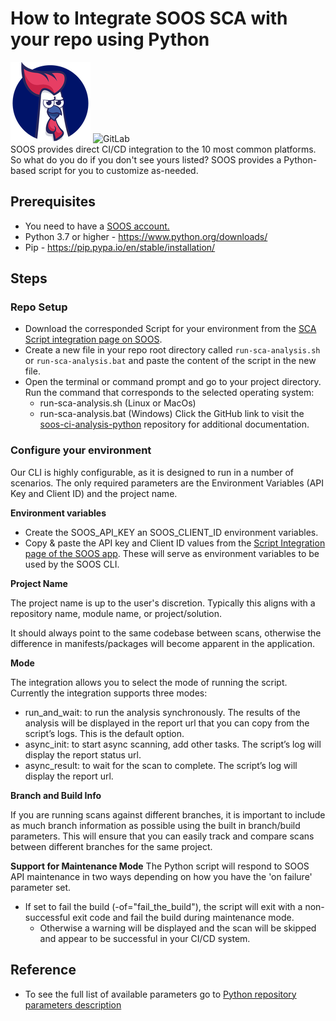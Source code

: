 # How to Integrate SOOS SCA with your repo using Python
<div>
<img src="../assets/img/SOOS-Icon.png" alt="SOOS" width="128" height="128">
<img src="../assets/img/python.png" alt="GitLab" width="128" height="128">
</div>
SOOS provides direct CI/CD integration to the 10 most common platforms.  So what do you do if you don't see yours listed?
SOOS provides a Python-based script for you to customize as-needed.

## Prerequisites
- You need to have a [SOOS account.](https://app.soos.io/register)
- Python 3.7 or higher - https://www.python.org/downloads/  
- Pip - https://pip.pypa.io/en/stable/installation/ 

## Steps

### **Repo Setup**
* Download the corresponded Script for your environment from the [SCA Script integration page on SOOS](https://app.soos.io/integrate/sca?id=script).
* Create a new file in your repo root directory called `run-sca-analysis.sh` or `run-sca-analysis.bat` and paste the content of the script in the new file.
* Open the terminal or command prompt and go to your project directory. Run the command that corresponds to the selected operating system:
    * run-sca-analysis.sh (Linux or MacOs)
    * run-sca-analysis.bat (Windows)
Click the GitHub link to visit the [soos-ci-analysis-python](https://github.com/soos-io/soos-ci-analysis-python) repository for additional documentation.

### **Configure your environment**
Our CLI is highly configurable, as it is designed to run in a number of scenarios. The only required parameters are the Environment Variables (API Key and Client ID) and the project name.

**Environment variables**

* Create the SOOS_API_KEY an SOOS_CLIENT_ID environment variables.
* Copy & paste the API key and Client ID values from the [Script Integration page of the SOOS app](https://app.soos.io/integrate/sca?id=script).  These will serve as environment variables to be used by the SOOS CLI.

**Project Name**

The project name is up to the user's discretion.  Typically this aligns with a repository name, module name, or project/solution.

It should always point to the same codebase between scans, otherwise the difference in manifests/packages will become apparent in the application.

**Mode**

The integration allows you to select the mode of running the script. Currently the integration supports three modes:

* run_and_wait: to run the analysis synchronously. The results of the analysis will be displayed in the report url that you can copy from the script’s logs. This is the default option.
* async_init: to start async scanning, add other tasks. The script’s log will display the report status url.
* async_result: to wait for the scan to complete. The script’s log will display the report url.

**Branch and Build Info**

If you are running scans against different branches, it is important to include as much branch information as possible using the built in branch/build parameters. This will ensure that you can easily track and compare scans between different branches for the same project.

**Support for Maintenance Mode**
The Python script will respond to SOOS API maintenance in two ways depending on how you have the 'on failure' parameter set.

* If set to fail the build (-of="fail_the_build"), the script will exit with a non-successful exit code and fail the build during maintenance mode.
    * Otherwise a warning will be displayed and the scan will be skipped and appear to be successful in your CI/CD system.

## Reference
* To see the full list of available parameters go to [Python repository parameters description](https://github.com/soos-io/soos-ci-analysis-python#script-arguments)